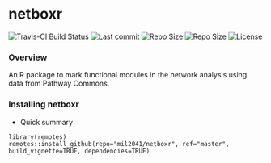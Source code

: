# netboxr

[![Travis-CI Build Status](https://travis-ci.org/mil2041/netboxr.svg?branch=master)](https://travis-ci.org/mil2041/netboxr)
[![Last commit ](https://img.shields.io/github/last-commit/mil2041/netboxr.svg)]()
[![Repo Size ](https://img.shields.io/github/repo-size/mil2041/netboxr.svg)]()
[![Repo Size ](https://img.shields.io/github/release/mil2041/netboxr.svg)]()
[![License ](https://img.shields.io/github/license/mil2041/netboxr.svg)]()

### Overview

An R package to mark functional modules in the network analysis using data from Pathway Commons.

### Installing netboxr

* Quick summary
```
library(remotes)
remotes::install_github(repo="mil2041/netboxr", ref="master", build_vignette=TRUE, dependencies=TRUE)
```
